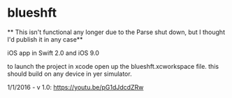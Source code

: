 # blueshft
** This isn't functional any longer due to the Parse shut down, but I thought I'd publish it in any case**

iOS app in Swift 2.0 and iOS 9.0

to launch the project in xcode open up the blueshft.xcworkspace file.  this should build on any device in yer simulator.

1/1/2016 - v 1.0: https://youtu.be/pG1dJdcdZRw
